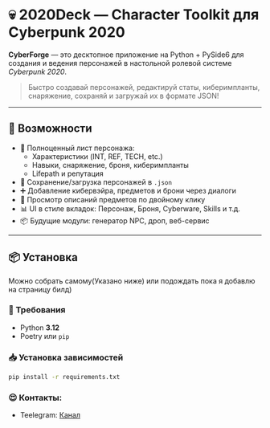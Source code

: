 # 💀 2020Deck — Character Toolkit для Cyberpunk 2020

**CyberForge** — это десктопное приложение на Python + PySide6 для создания и ведения персонажей в настольной ролевой системе *Cyberpunk 2020*.

> Быстро создавай персонажей, редактируй статы, киберимпланты, снаряжение, сохраняй и загружай их в формате JSON!

---

## 🚀 Возможности

- 🔧 Полноценный лист персонажа:
  - Характеристики (INT, REF, TECH, etc.)
  - Навыки, снаряжение, броня, киберимпланты
  - Lifepath и репутация
- 💾 Сохранение/загрузка персонажей в `.json`
- ➕ Добавление кибервэйра, предметов и брони через диалоги
- 📑 Просмотр описаний предметов по двойному клику
- 📊 UI в стиле вкладок: Персонаж, Броня, Cyberware, Skills и т.д.
- 📦 Будущие модули: генератор NPC, дроп, веб-сервис

---

## 📦 Установка
Можно собрать самому(Указано ниже) или подождать пока я добавлю на страницу билд)

### 🔧 Требования

- Python **3.12**
- Poetry или `pip`

### 📥 Установка зависимостей

```bash
pip install -r requirements.txt
```

### 😍 Контакты:
- Teelegram: [Канал](https://t.me/RobanniDev)
